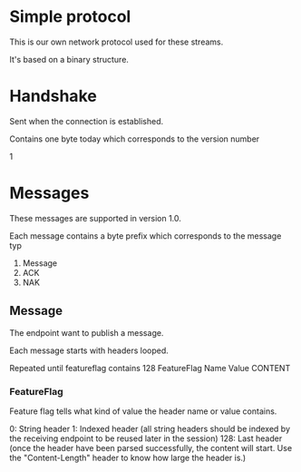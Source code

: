 ﻿Simple protocol
================

This is our own network protocol used for these streams.

It's based on a binary structure.

# Handshake

Sent when the connection is established.

Contains one byte today which corresponds to the version number

1

# Messages

These messages are supported in version 1.0.

Each message contains a byte prefix which corresponds to the message typ

1. Message
2. ACK
3. NAK

## Message

The endpoint want to publish a message.

Each message starts with headers looped.

Repeated until featureflag contains 128
  FeatureFlag
  Name
  Value
CONTENT

### FeatureFlag

Feature flag tells what kind of value the header name or value contains.

0: String header
1: Indexed header (all string headers should be indexed by the receiving endpoint to be reused later in the session)
128: Last header (once the header have been parsed successfully, the content will start. Use the "Content-Length" header to know how large the header is.)